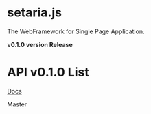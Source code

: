 # setaria.js
The WebFramework for Single Page Application.

**v0.1.0 version Release**

# API v0.1.0 List
[Docs](http://bluejfox.github.io/setaria.js/)

Master

